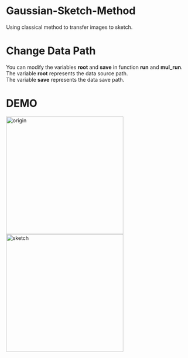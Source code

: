 # Gaussian-Sketch-Method
Using classical method to transfer images to sketch.

# Change Data Path
You can modify the variables **root** and **save** in function **run** and **mul_run**.  
The variable **root** represents the data source path.  
The variable **save** represents the data save path.  

# DEMO
<div>
  <img src='https://github.com/liuliuOD/Gaussian-Sketch-Method/blob/master/imgs/origin.jpg' alt='origin' width='320' height='320'>
  <img src='https://github.com/liuliuOD/Gaussian-Sketch-Method/blob/master/imgs/sketch.jpg' alt='sketch' width='320' height='320'>
</div>
